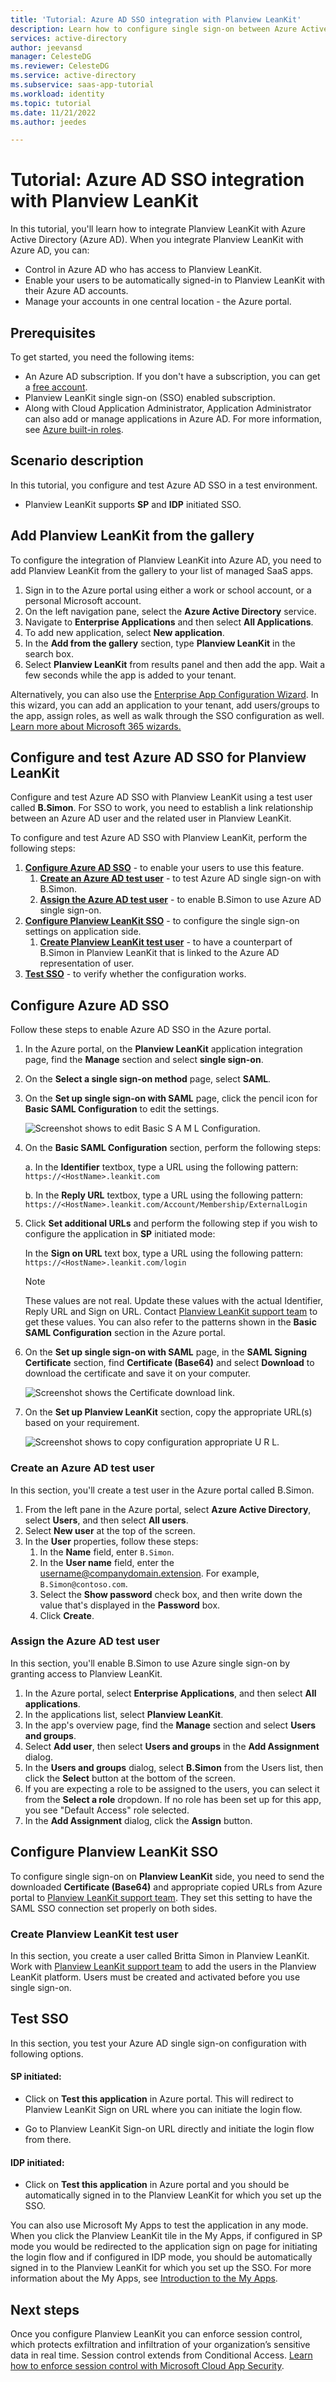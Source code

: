 ```yaml
---
title: 'Tutorial: Azure AD SSO integration with Planview LeanKit'
description: Learn how to configure single sign-on between Azure Active Directory and Planview LeanKit.
services: active-directory
author: jeevansd
manager: CelesteDG
ms.reviewer: CelesteDG
ms.service: active-directory
ms.subservice: saas-app-tutorial
ms.workload: identity
ms.topic: tutorial
ms.date: 11/21/2022
ms.author: jeedes

---
```


# Tutorial: Azure AD SSO integration with Planview LeanKit

In this tutorial, you'll learn how to integrate Planview LeanKit with Azure Active Directory (Azure AD). When you integrate Planview LeanKit with Azure AD, you can:

* Control in Azure AD who has access to Planview LeanKit.
* Enable your users to be automatically signed-in to Planview LeanKit with their Azure AD accounts.
* Manage your accounts in one central location - the Azure portal.

## Prerequisites

To get started, you need the following items:

* An Azure AD subscription. If you don't have a subscription, you can get a [free account](https://azure.microsoft.com/free/).
* Planview LeanKit single sign-on (SSO) enabled subscription.
* Along with Cloud Application Administrator, Application Administrator can also add or manage applications in Azure AD.
For more information, see [Azure built-in roles](../roles/permissions-reference.md).

## Scenario description

In this tutorial, you configure and test Azure AD SSO in a test environment.

* Planview LeanKit supports **SP** and **IDP** initiated SSO.

## Add Planview LeanKit from the gallery

To configure the integration of Planview LeanKit into Azure AD, you need to add Planview LeanKit from the gallery to your list of managed SaaS apps.

1. Sign in to the Azure portal using either a work or school account, or a personal Microsoft account.
1. On the left navigation pane, select the **Azure Active Directory** service.
1. Navigate to **Enterprise Applications** and then select **All Applications**.
1. To add new application, select **New application**.
1. In the **Add from the gallery** section, type **Planview LeanKit** in the search box.
1. Select **Planview LeanKit** from results panel and then add the app. Wait a few seconds while the app is added to your tenant.

 Alternatively, you can also use the [Enterprise App Configuration Wizard](https://portal.office.com/AdminPortal/home?Q=Docs#/azureadappintegration). In this wizard, you can add an application to your tenant, add users/groups to the app, assign roles, as well as walk through the SSO configuration as well. [Learn more about Microsoft 365 wizards.](/microsoft-365/admin/misc/azure-ad-setup-guides)

## Configure and test Azure AD SSO for Planview LeanKit

Configure and test Azure AD SSO with Planview LeanKit using a test user called **B.Simon**. For SSO to work, you need to establish a link relationship between an Azure AD user and the related user in Planview LeanKit.

To configure and test Azure AD SSO with Planview LeanKit, perform the following steps:

1. **[Configure Azure AD SSO](#configure-azure-ad-sso)** - to enable your users to use this feature.
    1. **[Create an Azure AD test user](#create-an-azure-ad-test-user)** - to test Azure AD single sign-on with B.Simon.
    1. **[Assign the Azure AD test user](#assign-the-azure-ad-test-user)** - to enable B.Simon to use Azure AD single sign-on.
1. **[Configure Planview LeanKit SSO](#configure-planview-leankit-sso)** - to configure the single sign-on settings on application side.
    1. **[Create Planview LeanKit test user](#create-planview-leankit-test-user)** - to have a counterpart of B.Simon in Planview LeanKit that is linked to the Azure AD representation of user.
1. **[Test SSO](#test-sso)** - to verify whether the configuration works.

## Configure Azure AD SSO

Follow these steps to enable Azure AD SSO in the Azure portal.

1. In the Azure portal, on the **Planview LeanKit** application integration page, find the **Manage** section and select **single sign-on**.
1. On the **Select a single sign-on method** page, select **SAML**.
1. On the **Set up single sign-on with SAML** page, click the pencil icon for **Basic SAML Configuration** to edit the settings.

    ![Screenshot shows to edit Basic S A M L Configuration.](common/edit-urls.png "Basic Configuration")

1. On the **Basic SAML Configuration** section, perform the following steps:

    a. In the **Identifier** textbox, type a URL using the following pattern:
    `https://<HostName>.leankit.com`

    b. In the **Reply URL** textbox, type a URL using the following pattern:
    `https://<HostName>.leankit.com/Account/Membership/ExternalLogin`

1. Click **Set additional URLs** and perform the following step if you wish to configure the application in **SP** initiated mode:    

    In the **Sign on URL** text box, type a URL using the following pattern:
    `https://<HostName>.leankit.com/login`

    > [!Note]
    > These values are not real. Update these values with the actual Identifier, Reply URL and Sign on URL. Contact [Planview LeanKit support team](mailto:support@leankit.com) to get these values. You can also refer to the patterns shown in the **Basic SAML Configuration** section in the Azure portal.

1. On the **Set up single sign-on with SAML** page, in the **SAML Signing Certificate** section,  find **Certificate (Base64)** and select **Download** to download the certificate and save it on your computer.

	![Screenshot shows the Certificate download link.](common/certificatebase64.png "Certificate")

1. On the **Set up Planview LeanKit** section, copy the appropriate URL(s) based on your requirement.

	![Screenshot shows to copy configuration appropriate U R L.](common/copy-configuration-urls.png "Attributes")  

### Create an Azure AD test user

In this section, you'll create a test user in the Azure portal called B.Simon.

1. From the left pane in the Azure portal, select **Azure Active Directory**, select **Users**, and then select **All users**.
1. Select **New user** at the top of the screen.
1. In the **User** properties, follow these steps:
   1. In the **Name** field, enter `B.Simon`.  
   1. In the **User name** field, enter the username@companydomain.extension. For example, `B.Simon@contoso.com`.
   1. Select the **Show password** check box, and then write down the value that's displayed in the **Password** box.
   1. Click **Create**.

### Assign the Azure AD test user

In this section, you'll enable B.Simon to use Azure single sign-on by granting access to Planview LeanKit.

1. In the Azure portal, select **Enterprise Applications**, and then select **All applications**.
1. In the applications list, select **Planview LeanKit**.
1. In the app's overview page, find the **Manage** section and select **Users and groups**.
1. Select **Add user**, then select **Users and groups** in the **Add Assignment** dialog.
1. In the **Users and groups** dialog, select **B.Simon** from the Users list, then click the **Select** button at the bottom of the screen.
1. If you are expecting a role to be assigned to the users, you can select it from the **Select a role** dropdown. If no role has been set up for this app, you see "Default Access" role selected.
1. In the **Add Assignment** dialog, click the **Assign** button.

## Configure Planview LeanKit SSO

To configure single sign-on on **Planview LeanKit** side, you need to send the downloaded **Certificate (Base64)** and appropriate copied URLs from Azure portal to [Planview LeanKit support team](mailto:support@leankit.com). They set this setting to have the SAML SSO connection set properly on both sides.

### Create Planview LeanKit test user

In this section, you create a user called Britta Simon in Planview LeanKit. Work with [Planview LeanKit support team](mailto:support@leankit.com) to add the users in the Planview LeanKit platform. Users must be created and activated before you use single sign-on.

## Test SSO 

In this section, you test your Azure AD single sign-on configuration with following options. 

#### SP initiated:

* Click on **Test this application** in Azure portal. This will redirect to Planview LeanKit Sign on URL where you can initiate the login flow.  

* Go to Planview LeanKit Sign-on URL directly and initiate the login flow from there.

#### IDP initiated:

* Click on **Test this application** in Azure portal and you should be automatically signed in to the Planview LeanKit for which you set up the SSO. 

You can also use Microsoft My Apps to test the application in any mode. When you click the Planview LeanKit tile in the My Apps, if configured in SP mode you would be redirected to the application sign on page for initiating the login flow and if configured in IDP mode, you should be automatically signed in to the Planview LeanKit for which you set up the SSO. For more information about the My Apps, see [Introduction to the My Apps](../user-help/my-apps-portal-end-user-access.md).

## Next steps

Once you configure Planview LeanKit you can enforce session control, which protects exfiltration and infiltration of your organization’s sensitive data in real time. Session control extends from Conditional Access. [Learn how to enforce session control with Microsoft Cloud App Security](/cloud-app-security/proxy-deployment-aad).